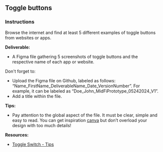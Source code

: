 ## Toggle buttons

### Instructions

Browse the internet and find at least 5 different examples of toggle buttons from websites or apps.

**Deliverable:**

- A Figma file gathering 5 screenshots of toggle buttons and the respective name of each app or website.

Don't forget to:

- Upload the Figma file on Github, labeled as follows: “Name_FirstName_DeliverableName_Date_VersionNumber”. For example, it can be labeled as “Doe_John_MidFiPrototype_05242024_V1”.
- Add a title within the file.

**Tips:**

- Pay attention to the global aspect of the file. It must be clear, simple and easy to read. You can get inspiration [canva](https://www.canva.com/) but don’t overload your design with too much details!

**Resources:**

- [Toggle Switch - Tips](https://uxplanet.org/toggle-switch-5-simple-design-tips-for-better-design-b4046eff4a2f)
